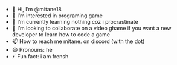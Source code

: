 - 👋 Hi, I’m @mitane18
- 👀 I’m interested in programing game 
- 🌱 I’m currently learning nothing coz i procrastinate
- 💞️ I’m looking to collaborate on a video ghame if you want a new developer to learn how to code a game 
- 📫 How to reach me mitane. on discord (with the dot)
- 😄 Pronouns: he
- ⚡ Fun fact: i am frensh 

<!---
mitane18/mitane18 is a ✨ special ✨ repository because its `README.md` (this file) appears on your GitHub profile.
You can click the Preview link to take a look at your changes.
--->
